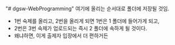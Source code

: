 "# dgsw-WebProgramming" 
여기에 올리는 순서대로 폴더에 저장될 것임.
- 1번 숙제를 올리고, 2번을 올리게 되면 1번은 1 폴더에 들어가게 되고,
- 2번은 3번 숙제가 업로드되는 즉시 2 폴더에 속하게 될 것이다.
- 왜냐하면, 이게 출제자 입장에서 더 편하거든
